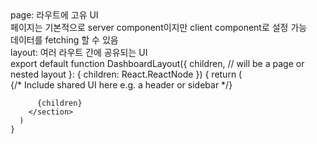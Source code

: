 <div>page: 라우트에 고유 UI</div>
<div>페이지는 기본적으로 server component이지만 client component로 설정 가능</div>
<div>데이터를 fetching 할 수 있음</div>

<div>layout: 여러 라우트 간에 공유되는 UI</div>
<div></div>
	export default function DashboardLayout({
	  children, // will be a page or nested layout
	}: {
	  children: React.ReactNode
	}) {
	  return (
	    <section>
	      {/* Include shared UI here e.g. a header or sidebar */}
	      <nav></nav>
	 
	      {children}
	    </section>
	  )
	}
